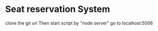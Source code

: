 # Seat reservation System
clone the git url
Then start script by "node server"
go to localhost:5006
